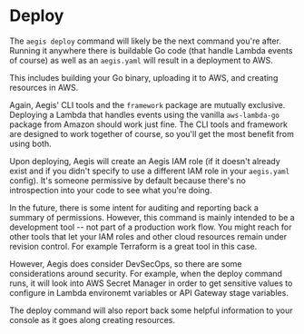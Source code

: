 # Deploy

The `aegis deploy` command will likely be the next command you're after. Running it anywhere there is buildable
Go code (that handle Lambda events of course) as well as an `aegis.yaml` will result in a deployment to AWS.

This includes building your Go binary, uploading it to AWS, and creating resources in AWS.

Again, Aegis' CLI tools and the `framework` package are mutually exclusive. Deploying a Lambda that handles
events using the vanilla `aws-lambda-go` package from Amazon should work just fine. The CLI tools and framework
are designed to work together of course, so you'll get the most benefit from using both.

Upon deploying, Aegis will create an Aegis IAM role (if it doesn't already exist and if you didn't specify to
use a different IAM role in your `aegis.yaml` config). It's someone permissive by default because there's no
introspection into your code to see what you're doing.

In the future, there is some intent for auditing and reporting back a summary of permissions. However,
this command is mainly intended to be a development tool -- not part of a production work flow. You might
reach for other tools that let your IAM roles and other cloud resources remain under revision control.
For example Terraform is a great tool in this case.

However, Aegis does consider DevSecOps, so there are some considerations around security. For example,
when the deploy command runs, it will look into AWS Secret Manager in order to get sensitive values to
configure in Lambda environemt variables or API Gateway stage variables.

The deploy command will also report back some helpful information to your console as it goes along
creating resources.
